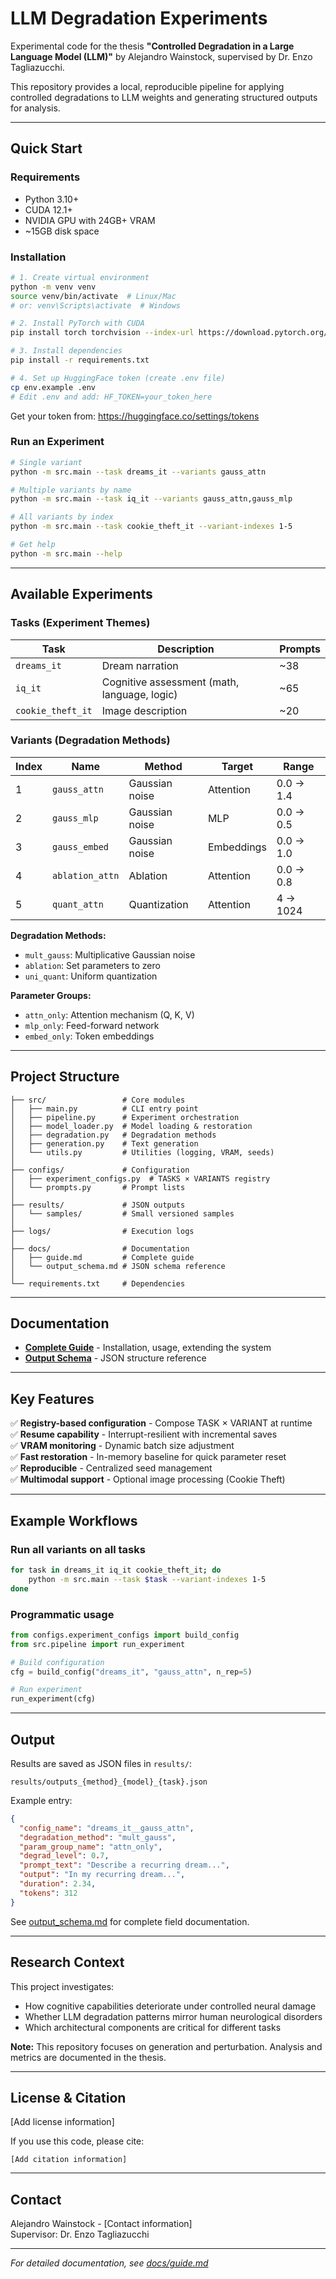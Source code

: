 # LLM Degradation Experiments

Experimental code for the thesis **"Controlled Degradation in a Large Language Model (LLM)"** by Alejandro Wainstock, supervised by Dr. Enzo Tagliazucchi.

This repository provides a local, reproducible pipeline for applying controlled degradations to LLM weights and generating structured outputs for analysis.

---

## Quick Start

### Requirements

- Python 3.10+
- CUDA 12.1+
- NVIDIA GPU with 24GB+ VRAM
- ~15GB disk space

### Installation

```bash
# 1. Create virtual environment
python -m venv venv
source venv/bin/activate  # Linux/Mac
# or: venv\Scripts\activate  # Windows

# 2. Install PyTorch with CUDA
pip install torch torchvision --index-url https://download.pytorch.org/whl/cu121

# 3. Install dependencies
pip install -r requirements.txt

# 4. Set up HuggingFace token (create .env file)
cp env.example .env
# Edit .env and add: HF_TOKEN=your_token_here
```

Get your token from: https://huggingface.co/settings/tokens

### Run an Experiment

```bash
# Single variant
python -m src.main --task dreams_it --variants gauss_attn

# Multiple variants by name
python -m src.main --task iq_it --variants gauss_attn,gauss_mlp

# All variants by index
python -m src.main --task cookie_theft_it --variant-indexes 1-5

# Get help
python -m src.main --help
```

---

## Available Experiments

### Tasks (Experiment Themes)

| Task | Description | Prompts |
|------|-------------|---------|
| `dreams_it` | Dream narration | ~38 |
| `iq_it` | Cognitive assessment (math, language, logic) | ~65 |
| `cookie_theft_it` | Image description | ~20 |

### Variants (Degradation Methods)

| Index | Name | Method | Target | Range |
|-------|------|--------|--------|-------|
| 1 | `gauss_attn` | Gaussian noise | Attention | 0.0 → 1.4 |
| 2 | `gauss_mlp` | Gaussian noise | MLP | 0.0 → 0.5 |
| 3 | `gauss_embed` | Gaussian noise | Embeddings | 0.0 → 1.0 |
| 4 | `ablation_attn` | Ablation | Attention | 0.0 → 0.8 |
| 5 | `quant_attn` | Quantization | Attention | 4 → 1024 |

**Degradation Methods:**
- `mult_gauss`: Multiplicative Gaussian noise
- `ablation`: Set parameters to zero
- `uni_quant`: Uniform quantization

**Parameter Groups:**
- `attn_only`: Attention mechanism (Q, K, V)
- `mlp_only`: Feed-forward network
- `embed_only`: Token embeddings

---

## Project Structure

```
├── src/                 # Core modules
│   ├── main.py          # CLI entry point
│   ├── pipeline.py      # Experiment orchestration
│   ├── model_loader.py  # Model loading & restoration
│   ├── degradation.py   # Degradation methods
│   ├── generation.py    # Text generation
│   └── utils.py         # Utilities (logging, VRAM, seeds)
│
├── configs/             # Configuration
│   ├── experiment_configs.py  # TASKS × VARIANTS registry
│   └── prompts.py       # Prompt lists
│
├── results/             # JSON outputs
│   └── samples/         # Small versioned samples
│
├── logs/                # Execution logs
│
├── docs/                # Documentation
│   ├── guide.md         # Complete guide
│   └── output_schema.md # JSON schema reference
│
└── requirements.txt     # Dependencies
```

---

## Documentation

- **[Complete Guide](docs/guide.md)** - Installation, usage, extending the system
- **[Output Schema](docs/output_schema.md)** - JSON structure reference

---

## Key Features

✅ **Registry-based configuration** - Compose TASK × VARIANT at runtime  
✅ **Resume capability** - Interrupt-resilient with incremental saves  
✅ **VRAM monitoring** - Dynamic batch size adjustment  
✅ **Fast restoration** - In-memory baseline for quick parameter reset  
✅ **Reproducible** - Centralized seed management  
✅ **Multimodal support** - Optional image processing (Cookie Theft)

---

## Example Workflows

### Run all variants on all tasks

```bash
for task in dreams_it iq_it cookie_theft_it; do
    python -m src.main --task $task --variant-indexes 1-5
done
```

### Programmatic usage

```python
from configs.experiment_configs import build_config
from src.pipeline import run_experiment

# Build configuration
cfg = build_config("dreams_it", "gauss_attn", n_rep=5)

# Run experiment
run_experiment(cfg)
```

---

## Output

Results are saved as JSON files in `results/`:

```
results/outputs_{method}_{model}_{task}.json
```

Example entry:
```json
{
  "config_name": "dreams_it__gauss_attn",
  "degradation_method": "mult_gauss",
  "param_group_name": "attn_only",
  "degrad_level": 0.7,
  "prompt_text": "Describe a recurring dream...",
  "output": "In my recurring dream...",
  "duration": 2.34,
  "tokens": 312
}
```

See [output_schema.md](docs/output_schema.md) for complete field documentation.

---

## Research Context

This project investigates:
- How cognitive capabilities deteriorate under controlled neural damage
- Whether LLM degradation patterns mirror human neurological disorders
- Which architectural components are critical for different tasks

**Note:** This repository focuses on generation and perturbation. Analysis and metrics are documented in the thesis.

---

## License & Citation

[Add license information]

If you use this code, please cite:
```
[Add citation information]
```

---

## Contact

Alejandro Wainstock - [Contact information]  
Supervisor: Dr. Enzo Tagliazucchi

---

*For detailed documentation, see [docs/guide.md](docs/guide.md)*
